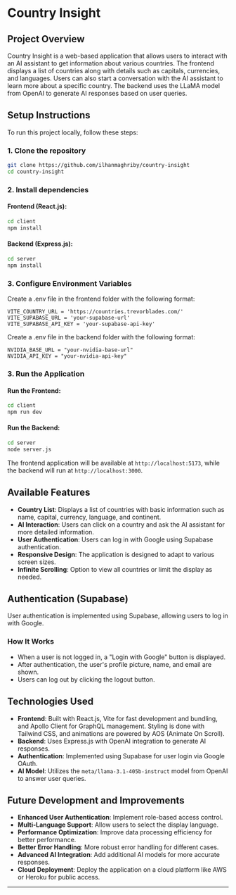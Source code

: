 # Country Insight

## Project Overview

Country Insight is a web-based application that allows users to interact with an AI assistant to get information about various countries. The frontend displays a list of countries along with details such as capitals, currencies, and languages. Users can also start a conversation with the AI assistant to learn more about a specific country. The backend uses the LLaMA model from OpenAI to generate AI responses based on user queries.

## Setup Instructions

To run this project locally, follow these steps:

### 1. Clone the repository

```bash
git clone https://github.com/ilhanmaghriby/country-insight
cd country-insight
```

### 2. Install dependencies

#### Frontend (React.js):

```bash
cd client
npm install
```

#### Backend (Express.js):

```bash
cd server
npm install
```

### 3. Configure Environment Variables

Create a .env file in the frontend folder with the following format:

```
VITE_COUNTRY_URL = 'https://countries.trevorblades.com/'
VITE_SUPABASE_URL = 'your-supabase-url'
VITE_SUPABASE_API_KEY = 'your-supabase-api-key'
```

Create a .env file in the backend folder with the following format:

```
NVIDIA_BASE_URL = "your-nvidia-base-url"
NVIDIA_API_KEY = "your-nvidia-api-key"
```

### 3. Run the Application

#### Run the Frontend:

```bash
cd client
npm run dev
```

#### Run the Backend:

```bash
cd server
node server.js
```

The frontend application will be available at `http://localhost:5173`, while the backend will run at `http://localhost:3000`.

## Available Features

- **Country List**: Displays a list of countries with basic information such as name, capital, currency, language, and continent.
- **AI Interaction**: Users can click on a country and ask the AI assistant for more detailed information.
- **User Authentication**: Users can log in with Google using Supabase authentication.
- **Responsive Design**: The application is designed to adapt to various screen sizes.
- **Infinite Scrolling**: Option to view all countries or limit the display as needed.

## Authentication (Supabase)

User authentication is implemented using Supabase, allowing users to log in with Google.

### How It Works

- When a user is not logged in, a "Login with Google" button is displayed.
- After authentication, the user's profile picture, name, and email are shown.
- Users can log out by clicking the logout button.

## Technologies Used

- **Frontend**: Built with React.js, Vite for fast development and bundling, and Apollo Client for GraphQL management. Styling is done with Tailwind CSS, and animations are powered by AOS (Animate On Scroll).
- **Backend**: Uses Express.js with OpenAI integration to generate AI responses.
- **Authentication**: Implemented using Supabase for user login via Google OAuth.
- **AI Model**: Utilizes the `meta/llama-3.1-405b-instruct` model from OpenAI to answer user queries.

## Future Development and Improvements

- **Enhanced User Authentication**: Implement role-based access control.
- **Multi-Language Support**: Allow users to select the display language.
- **Performance Optimization**: Improve data processing efficiency for better performance.
- **Better Error Handling**: More robust error handling for different cases.
- **Advanced AI Integration**: Add additional AI models for more accurate responses.
- **Cloud Deployment**: Deploy the application on a cloud platform like AWS or Heroku for public access.

---
